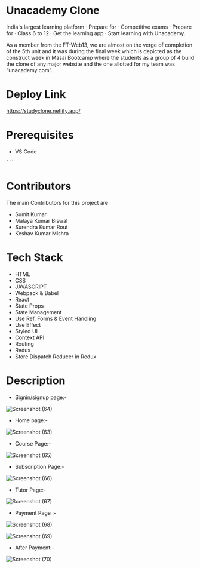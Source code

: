 # Unacademy Clone
India's largest learning platform · Prepare for · Competitive exams · Prepare for · Class 6 to 12 · Get the learning app · Start learning with Unacademy.

As a member from the FT-Web13, we are almost on the verge of completion of the 5th unit and it was during the final week which is depicted as the construct week in Masai Bootcamp where the students as a group of 4 build the clone of any major website and the one allotted for my team was “unacademy.com”.

# Deploy Link
https://studyclone.netlify.app/

# Prerequisites 
* VS Code

<!-- 
# Installation 
* Clone the repository
    ``` 
    git clone https://github.com/Gajanan-Watt/unacademy_clone.git -->
    ```
# Contributors
The main Contributors for this project are

* Sumit Kumar
* Malaya Kumar Biswal
* Surendra Kumar Rout
* Keshav Kumar Mishra

# Tech Stack
* HTML
* CSS
* JAVASCRIPT
* Webpack & Babel
* React 
* State Props
* State Management
* Use Ref, Forms & Event Handling
* Use Effect
* Styled UI
* Context API
* Routing
* Redux
* Store Dispatch Reducer in Redux


# Description
* Signin/signup page:-


![Screenshot (64)](https://user-images.githubusercontent.com/91531231/150668723-dba7bc2f-bcbf-4b5e-81f9-b2bdf52fbe88.png)

* Home page:-

![Screenshot (63)](https://user-images.githubusercontent.com/91531231/150668737-63e54f41-7d45-47cb-94af-5e6c5039fcd1.png)


* Course Page:-


![Screenshot (65)](https://user-images.githubusercontent.com/91531231/150668759-ffee0897-7878-45e9-9db2-1ea25650d148.png)

* Subscription Page:-


![Screenshot (66)](https://user-images.githubusercontent.com/91531231/150668776-3bd6e5c3-0a8b-4c78-ab3e-6a404c8149f3.png)


* Tutor Page:-

![Screenshot (67)](https://user-images.githubusercontent.com/91531231/150668788-df0b71e6-97ae-4924-8689-9a896901c0c5.png)
* Payment Page :-


![Screenshot (68)](https://user-images.githubusercontent.com/91531231/150668797-73e4580b-81bb-4e07-af87-8201e796e21a.png)

![Screenshot (69)](https://user-images.githubusercontent.com/91531231/150668805-457a42f5-707a-478b-a0ff-8dfb7d68bde5.png)


* After Payment:-


![Screenshot (70)](https://user-images.githubusercontent.com/91531231/150668826-fc7d770f-d3db-44ff-969b-0b0bdcb0caff.png)



<!-- # Challenge-:
We had faced a lot of issues in cloning the website. First of all we were not used to reading the code of other people. There we faced some issues. We also sometimes had to fix some issues related to merging our code through github. -->

<!-- # Learning-:
* We all became proficient in reading the code of team members.
* Our code writing style became cleaner as we had to think while writing code that other team member will be reading.
* We had to learn about many React properties that we didn’t know before.
* Our skills in Java Script and DOM manipulation became better.
* We all learned how to plan a project and execute that. -->
